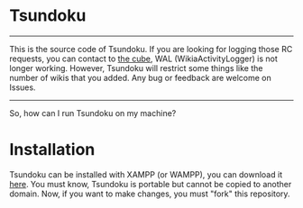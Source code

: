 # Tsundoku

---

This is the source code of Tsundoku. If you are looking for logging those RC
requests, you can contact to [the cube](https://dev.wikia.com/User_talk:KockaAdmiralac),
WAL (WikiaActivityLogger) is not longer working. However, Tsundoku will restrict some
things like the number of wikis that you added. Any bug or
feedback are welcome on Issues.

---

So, how can I run Tsundoku on my machine?

# Installation

Tsundoku can be installed with XAMPP (or WAMPP), you can download it [here](https://www.apachefriends.org/download.html).
You must know, Tsundoku is portable but cannot be copied to another domain. Now,
if you want to make changes, you must "fork" this repository.